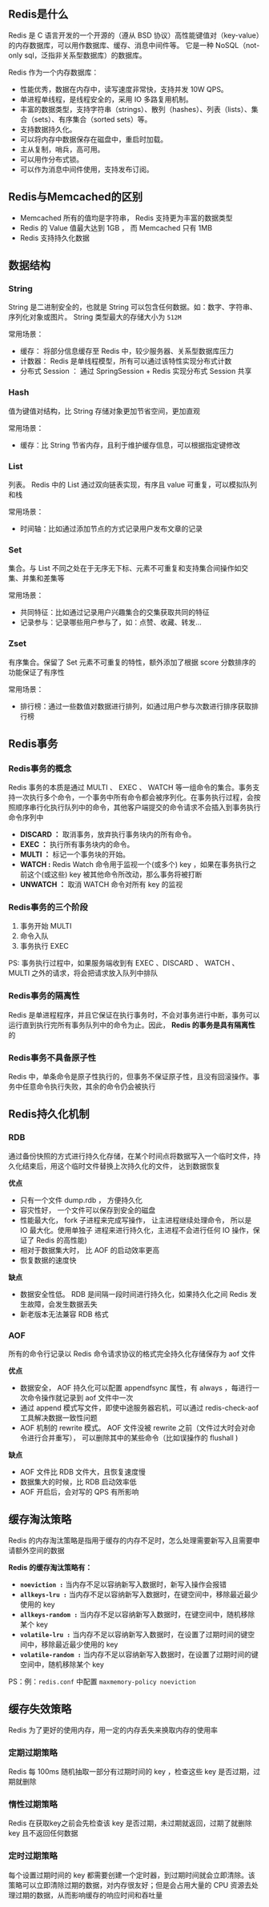 ## Redis是什么

Redis 是 C 语言开发的一个开源的（遵从 BSD 协议）高性能键值对（key-value）的内存数据库，可以用作数据库、缓存、消息中间件等。 它是一种 NoSQL（not-only sql，泛指非关系型数据库）的数据库。

Redis 作为一个内存数据库：

- 性能优秀，数据在内存中，读写速度非常快，支持并发 10W QPS。
- 单进程单线程，是线程安全的，采用 IO 多路复用机制。
- 丰富的数据类型，支持字符串（strings）、散列（hashes）、列表（lists）、集合（sets）、有序集合（sorted sets）等。
- 支持数据持久化。
- 可以将内存中数据保存在磁盘中，重启时加载。
- 主从复制，哨兵，高可用。
- 可以用作分布式锁。
- 可以作为消息中间件使用，支持发布订阅。

## Redis与Memcached的区别

- Memcached 所有的值均是字符串， Redis 支持更为丰富的数据类型
- Redis 的 Value 值最大达到 1GB ， 而 Memcached 只有 1MB
- Redis 支持持久化数据

## 数据结构

### String

String 是二进制安全的，也就是 String 可以包含任何数据。如：数字、字符串、序列化对象或图片。 String 类型最大的存储大小为 `512M`

常用场景：

- 缓存： 将部分信息缓存至 Redis 中，较少服务器、关系型数据库压力
- 计数器： Redis 是单线程模型，所有可以通过该特性实现分布式计数
- 分布式 Session ： 通过 SpringSession + Redis 实现分布式 Session 共享

### Hash

值为键值对结构，比 String 存储对象更加节省空间，更加直观

常用场景：

- 缓存：比 String 节省内存，且利于维护缓存信息，可以根据指定键修改

### List

列表。 Redis 中的 List 通过双向链表实现，有序且 value 可重复，可以模拟队列和栈

常用场景：

- 时间轴：比如通过添加节点的方式记录用户发布文章的记录

### Set

集合。与 List 不同之处在于无序无下标、元素不可重复和支持集合间操作如交集、并集和差集等

常用场景：

- 共同特征：比如通过记录用户兴趣集合的交集获取共同的特征
- 记录参与：记录哪些用户参与了，如：点赞、收藏、转发…

### Zset

有序集合。保留了 Set 元素不可重复的特性，额外添加了根据 score 分数排序的功能保证了有序性

常用场景：

- 排行榜：通过一些数值对数据进行排列，如通过用户参与次数进行排序获取排行榜

## Redis事务

### Redis事务的概念

Redis 事务的本质是通过 MULTI 、 EXEC 、 WATCH 等一组命令的集合。事务支持一次执行多个命令，一个事务中所有命令都会被序列化。在事务执行过程，会按照顺序串行化执行队列中的命令，其他客户端提交的命令请求不会插入到事务执行命令序列中

- **DISCARD ：** 取消事务，放弃执行事务块内的所有命令。
- **EXEC ：** 执行所有事务块内的命令。
- **MULTI ：** 标记一个事务块的开始。
- **WATCH :** Redis Watch 命令用于监视一个(或多个) key ，如果在事务执行之前这个(或这些) key 被其他命令所改动，那么事务将被打断
- **UNWATCH ：** 取消 WATCH 命令对所有 key 的监视

### Redis事务的三个阶段

1. 事务开始 MULTI
2. 命令入队
3. 事务执行 EXEC

PS: 事务执行过程中，如果服务端收到有 EXEC 、DISCARD 、 WATCH 、 MULTI 之外的请求，将会把请求放入队列中排队

### Redis事务的隔离性

Redis 是单进程程序，并且它保证在执行事务时，不会对事务进行中断，事务可以运行直到执行完所有事务队列中的命令为止。因此， **Redis 的事务是具有隔离性** 的

### Redis事务不具备原子性

Redis 中，单条命令是原子性执行的，但事务不保证原子性，且没有回滚操作。事务中任意命令执行失败，其余的命令仍会被执行

## Redis持久化机制

### RDB

通过备份快照的方式进行持久化存储，在某个时间点将数据写入一个临时文件，持久化结束后，用这个临时文件替换上次持久化的文件， 达到数据恢复

**优点**

- 只有一个文件 dump.rdb ， 方便持久化
- 容灾性好， 一个文件可以保存到安全的磁盘
- 性能最大化， fork 子进程来完成写操作， 让主进程继续处理命令， 所以是 IO 最大化。使用单独子 进程来进行持久化，主进程不会进行任何 IO 操作，保证了 Redis 的高性能)
- 相对于数据集大时， 比 AOF 的启动效率更高
- 恢复数据的速度快

**缺点**

- 数据安全性低。 RDB 是间隔一段时间进行持久化，如果持久化之间 Redis 发生故障，会发生数据丢失
- 新老版本无法兼容 RDB 格式

### AOF

所有的命令行记录以 Redis 命令请求协议的格式完全持久化存储保存为 aof 文件

**优点**

- 数据安全， AOF 持久化可以配置 appendfsync 属性，有 always ，每进行一次命令操作就记录到 aof 文件中一次
- 通过 append 模式写文件，即使中途服务器宕机，可以通过 redis-check-aof 工具解决数据一致性问题
- AOF 机制的 rewrite 模式。 AOF 文件没被 rewrite 之前（文件过大时会对命令进行合并重写）， 可以删除其中的某些命令（比如误操作的 flushall )

**缺点**

- AOF 文件比 RDB 文件大，且恢复速度慢
- 数据集大的时候，比 RDB 启动效率低
- AOF 开启后，会对写的 QPS 有所影响

## 缓存淘汰策略

Redis 的内存淘汰策略是指用于缓存的内存不足时，怎么处理需要新写入且需要申请额外空间的数据

**Redis 的缓存淘汰策略有：**

- **`noeviction :`** 当内存不足以容纳新写入数据时，新写入操作会报错
- **`allkeys-lru :`** 当内存不足以容纳新写入数据时，在键空间中，移除最近最少使用的 key
- **`allkeys-random :`** 当内存不足以容纳新写入数据时，在键空间中，随机移除某个 key
- **`volatile-lru :`** 当内存不足以容纳新写入数据时，在设置了过期时间的键空间中，移除最近最少使用的 key
- **`volatile-random :`** 当内存不足以容纳新写入数据时，在设置了过期时间的键空间中，随机移除某个 key

PS：例：`redis.conf` 中配置 `maxmemory-policy noeviction`

## 缓存失效策略

Redis 为了更好的使用内存，用一定的内存丢失来换取内存的使用率

### 定期过期策略

Redis 每 100ms 随机抽取一部分有过期时间的 key ，检查这些 key 是否过期，过期就删除

### 惰性过期策略

Redis 在获取key之前会先检查该 key 是否过期，未过期就返回，过期了就删除 key 且不返回任何数据

### 定时过期策略

每个设置过期时间的 key 都需要创建一个定时器，到过期时间就会立即清除。该策略可以立即清除过期的数据，对内存很友好；但是会占用大量的 CPU 资源去处理过期的数据，从而影响缓存的响应时间和吞吐量
